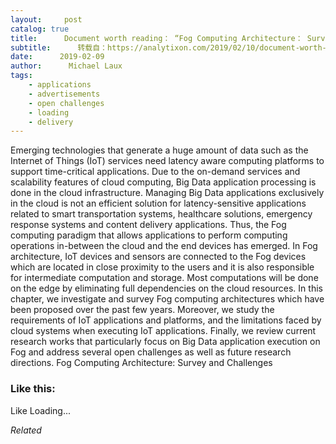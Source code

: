 ```yaml
---
layout:     post
catalog: true
title:      Document worth reading： “Fog Computing Architecture： Survey and Challenges”
subtitle:      转载自：https://analytixon.com/2019/02/10/document-worth-reading-fog-computing-architecture-survey-and-challenges/
date:      2019-02-09
author:      Michael Laux
tags:
    - applications
    - advertisements
    - open challenges
    - loading
    - delivery
---
```


Emerging technologies that generate a huge amount of data such as the Internet of Things (IoT) services need latency aware computing platforms to support time-critical applications. Due to the on-demand services and scalability features of cloud computing, Big Data application processing is done in the cloud infrastructure. Managing Big Data applications exclusively in the cloud is not an efficient solution for latency-sensitive applications related to smart transportation systems, healthcare solutions, emergency response systems and content delivery applications. Thus, the Fog computing paradigm that allows applications to perform computing operations in-between the cloud and the end devices has emerged. In Fog architecture, IoT devices and sensors are connected to the Fog devices which are located in close proximity to the users and it is also responsible for intermediate computation and storage. Most computations will be done on the edge by eliminating full dependencies on the cloud resources. In this chapter, we investigate and survey Fog computing architectures which have been proposed over the past few years. Moreover, we study the requirements of IoT applications and platforms, and the limitations faced by cloud systems when executing IoT applications. Finally, we review current research works that particularly focus on Big Data application execution on Fog and address several open challenges as well as future research directions. Fog Computing Architecture: Survey and Challenges





### Like this:

Like Loading...


*Related*

